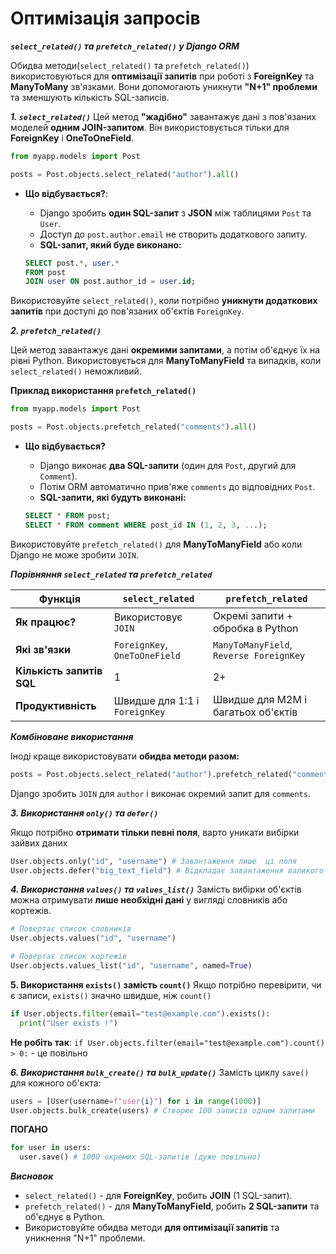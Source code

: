 # Оптимізація запросів
***`select_related()` та `prefetch_related()` у Django ORM***

Обидва методи(`select_related()` та `prefetch_related()`) використовуються для **оптимізації запитів** при роботі з **ForeignKey** та **ManyToMany** зв'язками. Вони допомогають уникнути **"N+1" проблеми** та зменшують кількість SQL-записів.

***1. `select_related()`***
Цей метод **"жадібно"** завантажує дані з пов'язаних моделей **одним JOIN-запитом**. Він використовується тільки для **ForeignKey** i **OneToOneField**.

```python
from myapp.models import Post

posts = Post.objects.select_related("author").all()
```
- **Що відбувається?**:
  - Django зробить **один SQL-запит** з **JSON** між таблицями `Post` та `User`.
  - Доступ до `post.author.email` не створить додаткового запиту.
  - **SQL-запит, який буде виконано:**
  
  ```sql
  SELECT post.*, user.*
  FROM post
  JOIN user ON post.author_id = user.id;
  ```
Використовуйте `select_related()`, коли потрібно **уникнути додаткових запитів** при доступі до пов'язаних об'єктів `ForeignKey`.


***2. `prefetch_related()`***

Цей метод завантажує дані **окремими запитами**, а потім об'єднує їх на рівні Python. Використовується для **ManyToManyField** та випадків, коли `select_related()` неможливий.

**Приклад використання `prefetch_related()`**

```python
from myapp.models import Post

posts = Post.objects.prefetch_related("comments").all()
```
- **Що відбувається?**

  - Django виконає **два SQL-запити** (один для `Post`, другий для `Comment`).
  - Потім ORM автоматично прив'яже `comments` до відповідних `Post`.
  - **SQL-запити, які будуть виконані:**

  ```sql
  SELECT * FROM post;
  SELECT * FROM comment WHERE post_id IN (1, 2, 3, ...);
  ```
Використовуйте `prefetch_related()` для **ManyToManyField** або коли Django не може зробити `JOIN`.

***Порівняння `select_related` та `prefetch_related`***

| Функція | `select_related` | `prefetch_related` |
| --------------- | --------------- | --------------- |
| **Як працює?** | Використовує `JOIN` | Окремі запити + обробка в Python |
| **Які зв'язки** | `ForeignKey`, `OneToOneField` | `ManyToManyField`, `Reverse ForeignKey` |
| **Кількість запитів SQL** | 1 | 2+ |
| **Продуктивність** | Швидше для 1:1 і `ForeignKey` | Швидше для M2M і багатьох об'єктів |


***Комбіноване використання***

Іноді краще використовувати **обидва методи разом:**

```python
posts = Post.objects.select_related("author").prefetch_related("comments").all()
```
Django зробить `JOIN` для `author` і виконає окремий запит для `comments`.

***3. Використання `only()` та `defer()`***

Якщо потрібно **отримати тільки певні поля**, варто уникати вибірки зайвих даних 

```python
User.objects.only("id", "username") # Завантаження лише  ці поля 
User.objects.defer("big_text_field") # Відкладає завантаження валикого поля 
```

***4. Використання `values()` та `values_list()`***
Замість вибірки об'єктів можна отримувати **лише необхідні дані** у вигляді словників або кортежів.

```python 
# Повертає список словників 
User.objects.values("id", "username")

# Повертає список кортежів 
User.objects.values_list("id", "username", named=True)
```

**5. Використання `exists()` замість `count()`**
Якщо потрібно перевірити,  чи є записи, `exists()` значно швидше, ніж `count()`

```python 
if User.objects.filter(email="test@example.com").exists():
  print("User exists !")
```
**Не робіть так**: `if User.objects.filter(email="test@example.com").count() > 0:` - це повільно 

***6. Використання `bulk_create()` та `bulk_update()`***
Замість циклу `save()` для кожного об'єкта:

```python 
users = [User(username=f"user{i}") for i in range(1000)]
User.objects.bulk_create(users) # Створює 100 записів одним запитами 
```

**ПОГАНО**

```python 
for user in users:
  user.save() # 1000 окремих SQL-запитів (дуже повільно)
```


***Висновок***

- `select_related()` - для **ForeignKey**, робить **JOIN** (1 SQL-запит).
- `prefetch_related()` - для **ManyToManyField**, робить **2 SQL-запити** та об'єднує в Python.
- Використовуйте обидва методи **для оптимізації запитів** та уникнення "N+1" проблеми.

